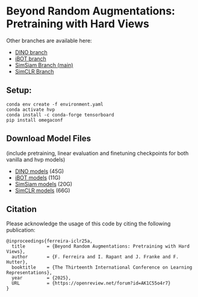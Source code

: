 # Beyond Random Augmentations: Pretraining with Hard Views

Other branches are available here:
- [DINO branch](https://github.com/automl/hvp/tree/dino)
- [iBOT branch](https://github.com/automl/hvp/tree/ibot)
- [SimSiam Branch (main)](https://github.com/automl/hvp/)
- [SimCLR Branch](https://github.com/automl/hvp/tree/simclr)

## Setup:
```
conda env create -f environment.yaml
conda activate hvp
conda install -c conda-forge tensorboard
pip install omegaconf
```

## Download Model Files
(include pretraining, linear evaluation and finetuning checkpoints for both vanilla and hvp models)
- [DINO models](https://bit.ly/4dirXw1) (45G)
- [iBOT models](https://bit.ly/3WBEiGc) (11G)
- [SimSiam models](https://bit.ly/3WG2p5x) (20G)
- [SimCLR models](https://bit.ly/3LE64eL) (66G)

## Citation
Please acknowledge the usage of this code by citing the following publication:

```
@inproceedings{ferreira-iclr25a,
  title        = {Beyond Random Augmentations: Pretraining with Hard Views},
  author       = {F. Ferreira and I. Rapant and J. Franke and F. Hutter},
  booktitle    = {The Thirteenth International Conference on Learning Representations},
  year         = {2025},
  URL          = {https://openreview.net/forum?id=AK1C55o4r7}
}
```
